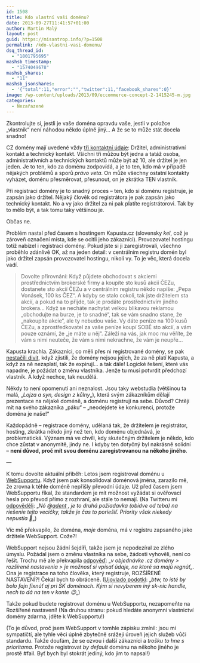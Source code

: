 ```yaml
---
id: 1508
title: Kdo vlastní vaši doménu?
date: 2013-09-27T11:41:57+01:00
author: Martin Malý
layout: post
guid: https://misantrop.info/?p=1508
permalink: /kdo-vlastni-vasi-domenu/
dsq_thread_id:
  - "1801795695"
mashsb_timestamp:
  - "1574049678"
mashsb_shares:
  - "11"
mashsb_jsonshares:
  - '{"total":11,"error":"","twitter":11,"facebook_shares":0}'
image: /wp-content/uploads/2013/09/eccommerce-concept-2-1415245-m.jpg
categories:
  - Nezařazené
---
```

Zkontrolujte si, jestli je vaše doména opravdu vaše, jestli v položce &#8222;vlastník&#8220; není náhodou někdo úplně jiný&#8230; A že se to může stát docela snadno!

<!--more-->

CZ domény mají uvedené vždy [tři kontaktní údaje](https://www.nic.cz/page/313/): Držitel, administrativní kontakt a technický kontakt. Všichni tři můžou být jedna a tatáž osoba, administrativních a technických kontaktů může být až 10, ale držitel je jen jeden. Je to ten, kdo za doménu zodpovídá, a je to ten, kdo má v případě nějakých problémů a sporů _právo veta_. On může všechny ostatní kontakty vyházet, doménu přesměrovat, přesunout, on je zkrátka TEN vlastník.

Při registraci domény je to snadný proces &#8211; ten, kdo si doménu registruje, je zapsán jako držitel. Nějaký člověk od registrátora je pak zapsán jako technický kontakt. No a vy jako držitel za ni pak platíte registrátorovi. Tak by to mělo být, a tak tomu taky většinou je.

Občas ne.

Problém nastal před časem s hostingem Kapusta.cz (slovensky _kel_, což je zároveň označení místa, kde se ocitli jeho zákazníci). Provozovatel hostingu totiž nabízel i registraci domény. Pokud jste si ji zaregistrovali, všechno proběhlo zdánlivě OK, až na jeden detail: v centrálním registru domén byl jako držitel zapsán provozovatel hostingu, nikoli vy. To je věc, která docela vadí.

> Dovolte přirovnání: Když půjdete obchodovat s akciemi prostřednictvím brokerské firmy a koupíte sto kusů akcií ČEZu, dostanete sto akcií ČEZu a v centrálním registru někdo napíše: &#8222;Pepa Vonásek, 100 ks ČEZ&#8220;. A kdyby se stalo cokoli, tak jste držitelem sta akcií, a pokud na to přijde, tak je prodáte prostřednictvím jiného brokera&#8230; Když se necháte nachytat velkou blikavou reklamou &#8222;obchodujte na burze, je to snadné&#8220;, tak se vám snadno stane, že &#8222;nakoupíte akcie&#8220;, ale ty nebudou vaše. Vy dáte peníze na 100 kusů ČEZu, a zprostředkovatel za vaše peníze koupí SOBĚ sto akcií, a vám pouze oznámí, že &#8222;je máte u něj&#8220;. Záleží na vás, jak moc mu věříte, že vám s nimi neuteče, že vám s nimi nekrachne, že vám je neupře&#8230;

Kapusta krachla. Zákazníci, co měli přes ni registrované domény, se pak [nestačili divit](https://webtrh.cz/122324-kapusta-prevod-domeny-drzitelem-admin), když zjistili, že domény nejsou jejich, že za ně platí Kapusta, a když za ně nezaplatí, tak že expirují&#8230; a tak dále! Logické řešení, které vás napadne, je požádat o změnu vlastníka. Jenže tu musí potvrdit předchozí vlastník. A když nechce, tak neudělá.

Někdy to není opomenutí ani neznalost. Jsou taky webstudia (většinou ta malá, &#8222;_Lojza a syn, design z kůlny_&#8222;), která svým zákazníkům dělají prezentace na nějaké doméně, a doménu registrují na sebe. Důvod? Chtějí mít na svého zákazníka &#8222;páku&#8220; &#8211; &#8222;neodejdete ke konkurenci, protože doména je naše!&#8220;

Každopádně &#8211; registrace domény, udělaná tak, že držitelem je registrátor, hosting, zkrátka někdo jiný než ten, kdo doménu objednává, je problematická. Význam má ve chvíli, kdy skutečným držitelem je někdo, kdo chce zůstat v anonymitě, jindy ne. I kdyby ten dotyčný byl nakrásně solidní &#8211; **není důvod, proč mít svou doménu zaregistrovanou na někoho jiného**.

&#8212;

K tomu dovolte aktuální příběh: Letos jsem registroval doménu u [WebSupportu](https://www.websupport.cz/). Když jsem pak konsolidoval doménová jména, zarazilo mě, že zrovna k téhle doméně nepřišly převodní údaje. Už před časem jsem WebSupportu říkal, že standardem je mít možnost vyžádat si ověřovací hesla pro převod přímo z rozhraní, ale stále to nemají. (Na Twitteru mi [odpověděli](https://twitter.com/websupport_sk/status/383184134534733824): &#8222;_Nó @[adent](https://hootsuite.com/dashboard# "adent") , je to druhá požiadavka (obidve od teba) na riešenie tejto vecičky, takže je čas to poriešiť. Priority však niekedy nepustia 🙁_&#8222;)

Víc mě překvapilo, že doména, _moje_ doména, má v registru zapsaného jako držitele WebSupport. Cože?!

WebSupport nejsou žádní šejdíři, takže jsem je nepodezíral ze zlého úmyslu. Požádal jsem o změnu vlastníka na sebe, žádosti vyhověli, není co řešit. Trochu mě ale překvapila [odpověď](https://twitter.com/websupport_sk/status/383160491939348480): &#8222;_v objednávke .cz domény > rozšírené nastavenia > je možnosť si vpísať údaje, na ktoré sa majú regnúť_&#8222;. Ona je registrace na toho člověka, který registruje, ROZŠÍŘENÉ NASTAVENÍ?! Čekal bych to obráceně. ([Ujovlado podotkl](https://twitter.com/ujovlado/status/383267908618829824): &#8222;_btw, to isté by bolo fajn fixnúť aj pri SK doménach. Kým si nevyberem iný sk-nic handle, nech to dá na ten v konte 😉_&#8222;)

Takže pokud budete registrovat doménu u WebSupportu, nezapomeňte na Rozšířené nastavení! (Na druhou stranu: pokud hledáte anonymní vlastnictví domény zdarma, jděte k WebSupportu!)

(To je důvod, proč jsem WebSupport v tomhle zápisku zmínil: jsou mi sympatičtí, ale tyhle věci úplně zbytečně srážejí úroveň jejich služeb vůči standardu. Takže doufám, že se ozvou i další zákazníci a _trošku to hne s prioritama_. Protože registrovat _by default_ doménu na někoho jiného je prostě #fail. Byť bych byl stokrát jediný, kdo jim to napsal!)